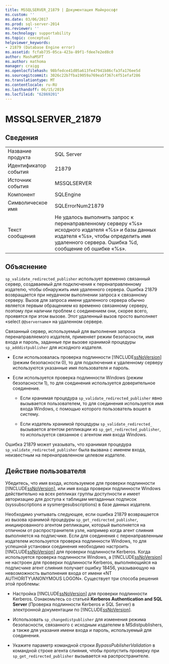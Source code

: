 ```yaml
---
title: MSSQLSERVER_21879 | Документация Майкрософт
ms.custom: ''
ms.date: 03/06/2017
ms.prod: sql-server-2014
ms.reviewer: ''
ms.technology: supportability
ms.topic: conceptual
helpviewer_keywords:
- 21879 (Database Engine error)
ms.assetid: fcfab735-05ca-423a-89f1-fdee7e2ed8c0
author: MashaMSFT
ms.author: mathoma
manager: craigg
ms.openlocfilehash: 98bfedce41d05a613fe47941b86cfa3fa176ee5d
ms.sourcegitcommit: 3026c22b7fba19059a769ea5f367c4f51efaf286
ms.translationtype: MT
ms.contentlocale: ru-RU
ms.lasthandoff: 06/15/2019
ms.locfileid: "62869201"
---
```

# <a name="mssqlserver21879"></a>MSSQLSERVER_21879
    
## <a name="details"></a>Сведения  
  
|||  
|-|-|  
|Название продукта|SQL Server|  
|Идентификатор события|21879|  
|Источник события|MSSQLSERVER|  
|Компонент|SQLEngine|  
|Символическое имя|SQLErrorNum21879|  
|Текст сообщения|Не удалось выполнить запрос к перенаправленному серверу «%s» исходного издателя «%s» и базы данных издателя «%s», чтобы определить имя удаленного сервера. Ошибка %d, сообщение об ошибке «%s».|  
  
## <a name="explanation"></a>Объяснение  
 `sp_validate_redirected_publisher` использует временно связанный сервер, создаваемый для подключения к перенаправленному издателю, чтобы обнаружить имя удаленного сервера. Ошибка 21879 возвращается при неудачном выполнении запроса к связанному серверу. Вызов для запроса имени удаленного сервера обычно является первым обращением ко временно связанному серверу, поэтому при наличии проблем с соединением они, скорее всего, проявятся при этом вызове. Этот удаленный вызов просто выполняет «select `@@servername`» на удаленном сервере.  
  
 Связанный сервер, используемый для выполнения запроса перенаправляемого издателя, применяет режим безопасности, имя входа и пароль, заданные при вызове хранимой процедуры `sp_adddistpublisher` для исходного издателя.  
  
-   Если использовалась проверка подлинности [!INCLUDE[ssNoVersion](../../includes/ssnoversion-md.md)] (режим безопасности 0), то для подключения к удаленному серверу используются указанные имя пользователя и пароль.  
  
-   Если используется проверка подлинности Windows (режим безопасности 1), то для соединения используется доверительное соединение.  
  
    -   Если хранимая процедура `sp_validate_redirected_publisher` явно вызывается пользователем, то для соединения используется имя входа Windows, с помощью которого пользователь вошел в систему.  
  
    -   Если издатель хранимой процедуры `sp_validate_redirected_` вызывается агентом репликации из `sp_get_redirected_publisher`, то используется связанное с агентом имя входа Windows.  
  
 Ошибка 21879 может указывать, что хранимая процедура `sp_validate_redirected_publisher` была вызвана с именем входа, неизвестным на перенаправленном целевом издателе.  
  
## <a name="user-action"></a>Действие пользователя  
 Убедитесь, что имя входа, используемое для проверки подлинности [!INCLUDE[ssNoVersion](../../includes/ssnoversion-md.md)], или имя входа проверки подлинности Windows действительно на всех репликах группы доступности и имеет авторизацию для доступа к таблицам метаданных подписок (syssubscriptions и sysmergesubscriptions) в базе данных издателя.  
  
 Необходимо учитывать следующее, если ошибка 21879 возвращается из вызова хранимой процедуры `sp_get_redirected_publisher`, инициированного агентом репликации, который выполняется на отличном от распространителя узле, например когда агент слияния выполняется на подписчике. Если для соединения с перенаправленным издателем используется проверка подлинности Windows, то для успешной установки соединения необходимо настроить [!INCLUDE[ssNoVersion](../../includes/ssnoversion-md.md)] для проверки подлинности Kerberos. Когда используется проверка подлинности Windows, а [!INCLUDE[ssNoVersion](../../includes/ssnoversion-md.md)] не настроен для проверки подлинности Kerberos, выполняющийся на подписчике агент слияния получает ошибку 18456, указывающую на невозможность выполнения входа от имени «NT AUTHORITY\ANONYMOUS LOGON». Существует три способа решения этой проблемы:  
  
-   Настройка [!INCLUDE[ssNoVersion](../../includes/ssnoversion-md.md)] для проверки подлинности Kerberos. Ознакомьтесь со статьей **Kerberos Authentication and SQL Server** (Проверка подлинности Kerberos и SQL Server) в электронной документации по [!INCLUDE[ssNoVersion](../../includes/ssnoversion-md.md)].  
  
-   Использовать `sp_changedistpublisher` для изменения режима безопасности, связанного с исходным издателем в MSdistpublishers, а также для указания имени входа и пароль, используемый для соединения.  
  
-   Укажите параметр командной строки *BypassPublisherValidation* в командной строке агента слияния, чтобы пропустить проверку при `sp_get_redirected_publisher` вызывается на распространителе.  
  
  
